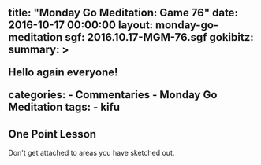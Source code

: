 title: "Monday Go Meditation: Game 76"
date: 2016-10-17 00:00:00
layout: monday-go-meditation
sgf: 2016.10.17-MGM-76.sgf
gokibitz:
summary: >
	<p>Hello again everyone!</p>
categories:
	- Commentaries
	- Monday Go Meditation
tags:
	- kifu
---

## One Point Lesson

Don't get attached to areas you have sketched out.
